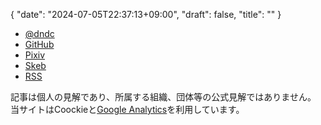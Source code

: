{
   "date": "2024-07-05T22:37:13+09:00",
   "draft": false,
   "title": ""
}

<div class="social-links">
   <ul>
      <li><a href="https://njump.me/dndc.dev">@dndc</a></li>
      <li><a href="https://github.com/Dondoc0">GitHub</a></li>
      <li><a href="https://www.pixiv.net/users/69376708">Pixiv</a></li>
      <li><a href="https://skeb.jp/@dndc">Skeb</a></li>
      <li><a href="https://dndc.dev/index.xml">RSS</a></li>
   </ul>
</div>

<span class="makibishi" data-relays="wss://yabu.me/" data-url="https://dndc.dev/" data-content="🍣" data-allow-anonymous-reaction="true"></span>


記事は個人の見解であり、所属する組織、団体等の公式見解ではありません。  
当サイトはCoockieと[Google Analytics](https://policies.google.com/technologies/partner-sites?hl=ja)を利用しています。
